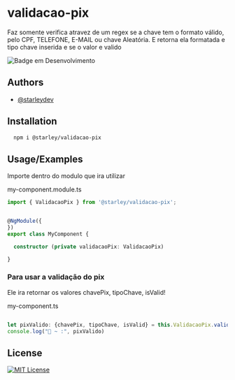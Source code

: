 
# validacao-pix

Faz somente verifica atravez de um regex se a chave tem o formato válido, pelo CPF, TELEFONE, E-MAIL ou chave Aleatória. E retorna ela formatada e tipo chave inserida e se o valor e valido

![Badge em Desenvolvimento](http://img.shields.io/static/v1?label=STATUS&message=EM%20DESENVOLVIMENTO&color=GREEN&style=for-the-badge)



## Authors

- [@starleydev](https://www.github.com/starleyDev)


## Installation


```bash
  npm i @starley/validacao-pix
```
    
## Usage/Examples

Importe dentro do modulo que ira utilizar 

my-component.module.ts
```typescript
import { ValidacaoPix } from '@starley/validacao-pix';


@NgModule({
})
export class MyComponent {

  constructor (private validacaoPix: ValidacaoPix)

}
```

### Para usar a validação do pix

Ele ira retornar os valores chavePix, tipoChave, isValid!

my-component.ts
```ts

let pixValido: {chavePix, tipoChave, isValid} = this.ValidacaoPix.validarChavePIX(event);
console.log("🚀 ~ :", pixValido)

```


## License


[![MIT License](https://img.shields.io/badge/License-MIT-green.svg)](https://choosealicense.com/licenses/mit/)

